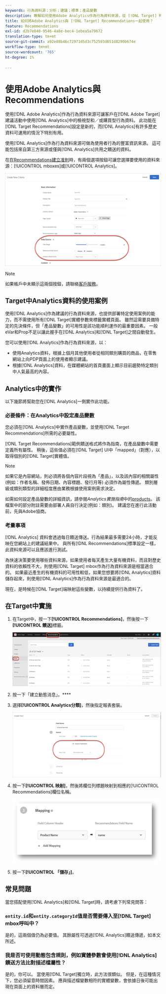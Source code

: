 ```yaml
---
keywords: 行為資料源；分析；建議；標準；產品變數
description: 瞭解如何使用Adobe Analytics作為行為資料來源，從 [!DNL Target] Recommendations的Analytics使用檢視型和／或購買型行為資料。
title: 如何將Adobe Analytics與 [!DNL Target] Recommendations一起使用？
feature: Recommendations
exl-id: d2b7e840-9546-4a8e-bec4-1ebea5a79672
translation-type: tm+mt
source-git-commit: a92e88b46c72971d5d3c752593d651d8290b674e
workflow-type: tm+mt
source-wordcount: '765'
ht-degree: 1%

---
```


# 使用Adobe Analytics與Recommendations

使用[!DNL Adobe Analytics]作為行為資料來源可讓客戶在[!DNL Adobe Target]建議活動中使用[!DNL Analytics]中的檢視型和／或購買型行為資料。 此功能在[!DNL Target Recommendations]設定是新的，而[!DNL Analytics]有許多歷史資料可運用的情況下特別有用。

使用[!DNL Analytics]作為行為資料來源可做為使用者行為的豐富資訊來源。 這可能包括來自第三方來源或僅與[!DNL Analytics]共用之饋送的資料。

在[在Recommendations建立准則](/help/c-recommendations/c-algorithms/create-new-algorithm.md)時，有兩個選項按鈕可讓您選擇要使用的資料來源：[!UICONTROL mboxes]或[!UICONTROL Analytics]。

![行為資料來源按鈕](/help/c-recommendations/c-algorithms/assets/behavioral-data-source.png)

>[!NOTE]
>
>如果帳戶中未顯示這兩個按鈕，請聯絡[客戶服務](/help/cmp-resources-and-contact-information.md#reference_ACA3391A00EF467B87930A450050077C)。

## Target中Analytics資料的使用案例

使用[!DNL Analytics]作為建議的行為資料來源，也提供部署特定使用案例的能力，而不需使用所有[!DNL Target]實體參數來標籤實體頁面。 雖然這需要具備特定的先決條件，但「產品變數」的可用性是該功能順利運作的最重要因素。 一般eVar和Prop不足以讓此握手在[!DNL Analytics]和[!DNL Target]之間自動發生。

您可以使用[!DNL Analytics]作為行為資料來源，以：

* 使用Analytics資料，根據上個月其他使用者從相同類別購買的商品，在零售網站上向PDP頁面上的使用者顯示建議。
* 根據[!DNL Analytics]資料，在媒體網站的首頁畫面上顯示目前趨勢特定類別中人氣最高的內容。

## Analytics中的實作

以下幾節將幫助您在[!DNL Analytics]一側實作此功能。

### 必要條件：在Analytics中設定產品變數

您必須在[!DNL Analytics]中實作產品變數，並使用[!DNL Target Recommendations]所需的必要屬性。

[!DNL Target Recommendations]範例饋送格式將作為指南，在產品變數中需要定義所有屬性。 稍後，這些值必須在[!DNL Target] UI中「mapped」（對應），以取得個別的[!DNL Target]實體值。

>[!NOTE]
>
>如果它是內容網站，則必須將各個內容片段視為「產品」，以及該內容的相關屬性(例如：作者名稱、發佈日期、內容標題、發行月等) 必須作為屬性傳遞。 類別層級或類別類型的詳細程度應由業務根據使用案例需求決定。

如需如何設定產品變數的詳細資訊，請參閱&#x200B;*Analytics實施指南*&#x200B;中的[products](https://experienceleague.adobe.com/docs/analytics/implementation/vars/page-vars/products.html)。 該檔案中的部分附註需要由部署人員自行決定(例如：類別)。 建議您在進行此活動前，先與Adobe協商。

### 考量事項

[!DNL Analytics] 資料會透過每日饋送傳送。行為結果最多需要24小時，才能反映在您網站上的建議結果中。 與所有[!DNL Recommendations]標準設定一樣，此資料來源可以且應該進行測試。

為快速決策要使用哪些資料來源，如果使用者每天產生大量有機資料，而且對歷史資料的依賴性不大，則使用[!DNL Target] mbox作為行為資料來源是相當適合的。 如果最近產生的有機資料的可用性較低，如果您想要將[!DNL Analytics]資料儲存起來，則使用[!DNL Analytics]作為行為資料來源是最適合的。

現在，是時候在[!DNL Target]端映射這些變數，以持續提供行為資料了。

## 在Target中實施

1. 在Target中，按一下&#x200B;**[!UICONTROL Recommendations]**，然後按一下&#x200B;**[!UICONTROL 饋送]**&#x200B;標籤。

   ![動態消息](/help/c-recommendations/c-algorithms/assets/feeds-tab.png)

1. 按一下「建立動態消息」。****

1. 選擇&#x200B;**[!UICONTROL Analytics分類]**，然後指定報表套裝。

   ![Analytics分類選項](/help/c-recommendations/c-algorithms/assets/analytics-classifications.png)

1. 按一下&#x200B;**[!UICONTROL 映射]**，然後將欄位列標題映射到相應的[!UICONTROL Recommendations]欄位名稱。

   ![映射部分](/help/c-recommendations/c-algorithms/assets/mapping.png)

1. 按一下&#x200B;**[!UICONTROL 「儲存」]**。

## 常見問題

當您搭配使用[!DNL Analytics]和[!DNL Target]時，請考慮下列常見問答：

### `entity.id`和`entity.categoryId`值是否需要傳入至[!DNL Target] mbox呼叫中？

是的，這兩個值仍為必要值。 其餘屬性可透過[!DNL Analytics]饋送傳遞，如本文所述。

### 我是否可使用動態包含規則，例如實體參數會使用[!DNL Analytics]饋送方法比對描述檔屬性？

是的，你可以。 當使用[!DNL Target]獨立時，此方法很類似。 但是，在這種情況下，您必須留意時間因素。 應與描述檔變數相符的實體變數，會依據日後可能出現在頁面上的資料層而定。
